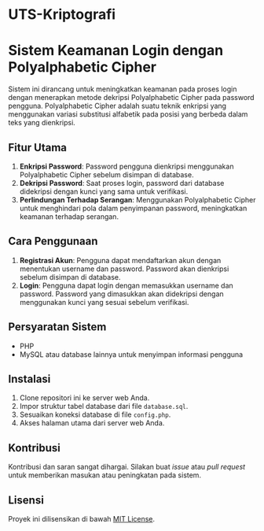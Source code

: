 # UTS-Kriptografi

# Sistem Keamanan Login dengan Polyalphabetic Cipher

Sistem ini dirancang untuk meningkatkan keamanan pada proses login dengan menerapkan metode dekripsi Polyalphabetic Cipher pada password pengguna. Polyalphabetic Cipher adalah suatu teknik enkripsi yang menggunakan variasi substitusi alfabetik pada posisi yang berbeda dalam teks yang dienkripsi.

## Fitur Utama

1. **Enkripsi Password**: Password pengguna dienkripsi menggunakan Polyalphabetic Cipher sebelum disimpan di database.
2. **Dekripsi Password**: Saat proses login, password dari database didekripsi dengan kunci yang sama untuk verifikasi.
3. **Perlindungan Terhadap Serangan**: Menggunakan Polyalphabetic Cipher untuk menghindari pola dalam penyimpanan password, meningkatkan keamanan terhadap serangan.

## Cara Penggunaan

1. **Registrasi Akun**: Pengguna dapat mendaftarkan akun dengan menentukan username dan password. Password akan dienkripsi sebelum disimpan di database.
2. **Login**: Pengguna dapat login dengan memasukkan username dan password. Password yang dimasukkan akan didekripsi dengan menggunakan kunci yang sesuai sebelum verifikasi.

## Persyaratan Sistem

- PHP
- MySQL atau database lainnya untuk menyimpan informasi pengguna

## Instalasi

1. Clone repositori ini ke server web Anda.
2. Impor struktur tabel database dari file `database.sql`.
3. Sesuaikan koneksi database di file `config.php`.
4. Akses halaman utama dari server web Anda.

## Kontribusi

Kontribusi dan saran sangat dihargai. Silakan buat _issue_ atau _pull request_ untuk memberikan masukan atau peningkatan pada sistem.

## Lisensi

Proyek ini dilisensikan di bawah [MIT License](LICENSE).

